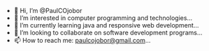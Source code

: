 - 👋 Hi, I’m @PaulCOjobor
- 👀 I’m interested in computer programming and technologies...
- 🌱 I’m currently learning java and responsive web development...
- 💞️ I’m looking to collaborate on software development programs...
- 📫 How to reach me: paulcojobor@gmail.com...

<!---
PaulCOjobor/PaulCOjobor is a ✨ special ✨ repository because its `README.md` (this file) appears on your GitHub profile.
You can click the Preview link to take a look at your changes.
--->
